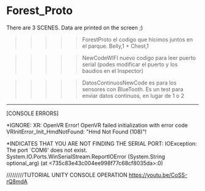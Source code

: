 # Forest_Proto

There are 3 SCENES. Data are printed on the screen ;)
>>>>>ForestProto
el codigo que hicimos juntos en el parque. Belly,1 + Chest,1

>>>>>NewCodeWIFI
nuevo codigo para leer puerto serial (podes modificar el puerto y los baudios en el Inspector)

>>>>>DatosContinuosNewCode
es para los sensores con BlueTooth. Es un test para enviar datos continuos, en lugar de 1 o 2
---------------------------------------------------------------------------------------------------------- 
[CONSOLE ERRORS]

*IGNORE:
XR: OpenVR Error! OpenVR failed initialization with error code VRInitError_Init_HmdNotFound: "Hmd Not Found (108)"!

*INDICATES THAT YOU ARE NOT FINDING THE SERIAL PORT:
IOException: The port `COM6' does not exist.
System.IO.Ports.WinSerialStream.ReportIOError (System.String optional_arg) (at <735c83e43c004ee998f77c68cf8035da>:0)

/////////TUTORIAL UNITY CONSOLE OPERATION
https://youtu.be/CoSS-rQ8mdA
